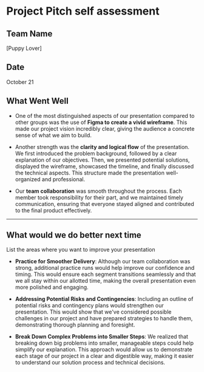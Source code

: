 # Project Pitch self assessment

## Team Name
[Puppy Lover]

## Date
October 21



## What Went Well

- One of the most distinguished aspects of our presentation compared to other groups was the use of **Figma to create a vivid wireframe**. This made our project vision incredibly clear, giving the audience a concrete sense of what we aim to build.

- Another strength was the **clarity and logical flow** of the presentation. We first introduced the problem background, followed by a clear explanation of our objectives. Then, we presented potential solutions, displayed the wireframe, showcased the timeline, and finally discussed the technical aspects. This structure made the presentation well-organized and professional.

- Our **team collaboration** was smooth throughout the process. Each member took responsibility for their part, and we maintained timely communication, ensuring that everyone stayed aligned and contributed to the final product effectively.


---

## What would we do better next time
List the areas where you want to improve your presentation

- **Practice for Smoother Delivery**: Although our team collaboration was strong, additional practice runs would help improve our confidence and timing. This would ensure each segment transitions seamlessly and that we all stay within our allotted time, making the overall presentation even more polished and engaging.
  
- **Addressing Potential Risks and Contingencies**: Including an outline of potential risks and contingency plans would strengthen our presentation. This would show that we've considered possible challenges in our project and have prepared strategies to handle them, demonstrating thorough planning and foresight.

- **Break Down Complex Problems into Smaller Steps**: We realized that breaking down big problems into smaller, manageable steps could help simplify our explanation. This approach would allow us to demonstrate each stage of our project in a clear and digestible way, making it easier to understand our solution process and technical decisions.
